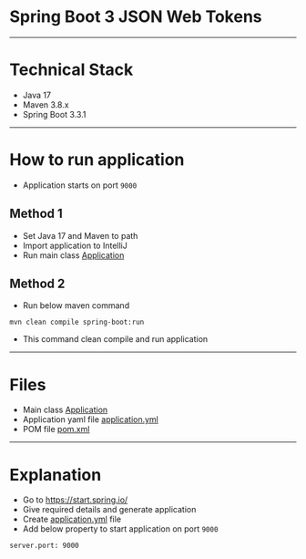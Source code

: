 # Spring Boot 3 JSON Web Tokens
------
# Technical Stack
* Java 17
* Maven 3.8.x
* Spring Boot 3.3.1
------
# How to run application
* Application starts on port `9000`

## Method 1
* Set Java 17 and Maven to path
* Import application to IntelliJ
* Run main class [Application](src/main/java/com/java/Application.java)

## Method 2
* Run below maven command
```
mvn clean compile spring-boot:run
```
* This command clean compile and run application
------
# Files
* Main class [Application](src/main/java/com/java/Application.java)
* Application yaml file [application.yml](src/main/resources/application.yml)
* POM file [pom.xml](pom.xml)
------
# Explanation
* Go to https://start.spring.io/
* Give required details and generate application
* Create [application.yml](src/main/resources/application.yml) file
* Add below property to start application on port `9000`
```
server.port: 9000
```